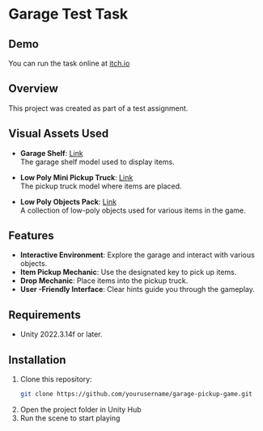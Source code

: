 # Garage Test Task

## Demo

You can run the task online at [itch.io](https://dmfors.itch.io/garage-test-task)

## Overview

This project was created as part of a test assignment.

## Visual Assets Used

- **Garage Shelf**: [Link](https://assetstore.unity.com/packages/3d/props/interior/shelf-646)  
  The garage shelf model used to display items.

- **Low Poly Mini Pickup Truck**: [Link](https://assetstore.unity.com/packages/3d/vehicles/land/low-poly-mini-pickup-truck-244733)  
  The pickup truck model where items are placed.

- **Low Poly Objects Pack**: [Link](https://assetstore.unity.com/packages/3d/props/low-poly-objects-pack-241890)  
  A collection of low-poly objects used for various items in the game.

## Features

- **Interactive Environment**: Explore the garage and interact with various objects.
- **Item Pickup Mechanic**: Use the designated key to pick up items.
- **Drop Mechanic**: Place items into the pickup truck.
- **User -Friendly Interface**: Clear hints guide you through the gameplay.

## Requirements

- Unity 2022.3.14f or later.

## Installation

1. Clone this repository:
   ```bash
   git clone https://github.com/yourusername/garage-pickup-game.git
   ```
2. Open the project folder in Unity Hub
3. Run the scene to start playing
